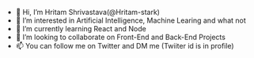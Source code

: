 - 👋 Hi, I’m Hritam Shrivastava(@Hritam-stark)
- 👀 I’m interested in Artificial Intelligence, Machine Learing and what not
- 🌱 I’m currently learning React and Node
- 💞️ I’m looking to collaborate on Front-End and Back-End Projects
- 📫 You can follow me on Twitter and DM me (Twiiter id is in profile)

<!---
Hritam-stark/Hritam-stark is a ✨ special ✨ repository because its `README.md` (this file) appears on your GitHub profile.
You can click the Preview link to take a look at your changes.
--->
